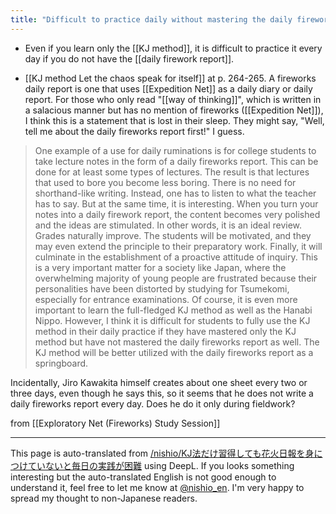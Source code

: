 ```yaml
---
title: "Difficult to practice daily without mastering the daily fireworks report even if only the KJ method is mastered"
---
```


- Even if you learn only the [[KJ method]], it is difficult to practice it every day if you do not have the [[daily firework report]].

- [[KJ method Let the chaos speak for itself]] at p. 264-265.
A fireworks daily report is one that uses [[Expedition Net]] as a daily diary or daily report.
For those who only read "[[way of thinking]]", which is written in a salacious manner but has no mention of fireworks ([[Expedition Net]]), I think this is a statement that is lost in their sleep. They might say, "Well, tell me about the daily fireworks report first!" I guess.

> One example of a use for daily ruminations is for college students to take lecture notes in the form of a daily fireworks report. This can be done for at least some types of lectures. The result is that lectures that used to bore you become less boring. There is no need for shorthand-like writing. Instead, one has to listen to what the teacher has to say. But at the same time, it is interesting. When you turn your notes into a daily firework report, the content becomes very polished and the ideas are stimulated. In other words, it is an ideal review. Grades naturally improve. The students will be motivated, and they may even extend the principle to their preparatory work. Finally, it will culminate in the establishment of a proactive attitude of inquiry.
> This is a very important matter for a society like Japan, where the overwhelming majority of young people are frustrated because their personalities have been distorted by studying for Tsumekomi, especially for entrance examinations. Of course, it is even more important to learn the full-fledged KJ method as well as the Hanabi Nippo. However, I think it is difficult for students to fully use the KJ method in their daily practice if they have mastered only the KJ method but have not mastered the daily fireworks report as well. The KJ method will be better utilized with the daily fireworks report as a springboard.

Incidentally, Jiro Kawakita himself creates about one sheet every two or three days, even though he says this, so it seems that he does not write a daily fireworks report every day. Does he do it only during fieldwork?

from  [[Exploratory Net (Fireworks) Study Session]]

---
This page is auto-translated from [/nishio/KJ法だけ習得しても花火日報を身につけていないと毎日の実践が困難](https://scrapbox.io/nishio/KJ法だけ習得しても花火日報を身につけていないと毎日の実践が困難) using DeepL. If you looks something interesting but the auto-translated English is not good enough to understand it, feel free to let me know at [@nishio_en](https://twitter.com/nishio_en). I'm very happy to spread my thought to non-Japanese readers.